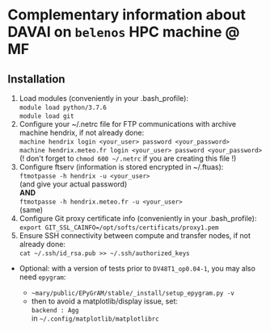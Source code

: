 Complementary information about DAVAI on `belenos` HPC machine @ MF
===================================================================

Installation
------------

1. Load modules (conveniently in your .bash_profile):\
   `module load python/3.7.6`\
   `module load git`
2. Configure your ~/.netrc file for FTP communications with archive machine hendrix, if not already done:\
   `machine hendrix login <your_user> password <your_password>`\
   `machine hendrix.meteo.fr login <your_user> password <your_password>`\
   (! don't forget to `chmod 600 ~/.netrc` if you are creating this file !)
3. Configure ftserv (information is stored encrypted in ~/.ftuas):\
   `ftmotpasse -h hendrix -u <your_user>`\
   (and give your actual password)\
   **AND**\
   `ftmotpasse -h hendrix.meteo.fr -u <your_user>`\
   (same)
4. Configure Git proxy certificate info (conveniently in your .bash_profile):\
   `export GIT_SSL_CAINFO=/opt/softs/certificats/proxy1.pem`
5. Ensure SSH connectivity between compute and transfer nodes, if not already done:\
   `cat ~/.ssh/id_rsa.pub >> ~/.ssh/authorized_keys`

* Optional: with a version of tests prior to `DV48T1_op0.04-1`, you may also need `epygram`:

  - `~mary/public/EPyGrAM/stable/_install/setup_epygram.py -v`
  - then to avoid a matplotlib/display issue, set:\
    `backend : Agg`\
    in `~/.config/matplotlib/matplotlibrc`
